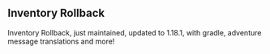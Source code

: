 ## Inventory Rollback

Inventory Rollback, just maintained, updated to 1.18.1, with gradle, adventure message translations and more!
